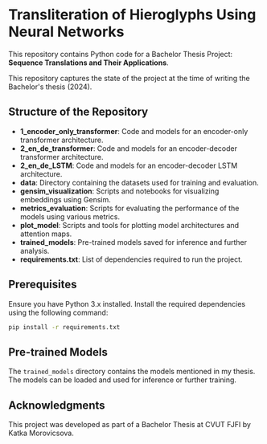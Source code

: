 # Transliteration of Hieroglyphs Using Neural Networks

This repository contains Python code for a Bachelor Thesis Project: **Sequence Translations and Their Applications**.

This repository captures the state of the project at the time of writing the Bachelor's thesis (2024).

## Structure of the Repository

- **1_encoder_only_transformer**: Code and models for an encoder-only transformer architecture.
- **2_en_de_transformer**: Code and models for an encoder-decoder transformer architecture.
- **2_en_de_LSTM**: Code and models for an encoder-decoder LSTM architecture.
- **data**: Directory containing the datasets used for training and evaluation.
- **gensim_visualization**: Scripts and notebooks for visualizing embeddings using Gensim.
- **metrics_evaluation**: Scripts for evaluating the performance of the models using various metrics.
- **plot_model**: Scripts and tools for plotting model architectures and attention maps.
- **trained_models**: Pre-trained models saved for inference and further analysis.
- **requirements.txt**: List of dependencies required to run the project.

## Prerequisites

Ensure you have Python 3.x installed. Install the required dependencies using the following command:

```bash
pip install -r requirements.txt
```

## Pre-trained Models

The `trained_models` directory contains the models mentioned in my thesis.
The models can be loaded and used for inference or further training.

## Acknowledgments

This project was developed as part of a Bachelor Thesis at CVUT FJFI by Katka Morovicsova.